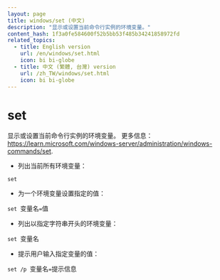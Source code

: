 ```yaml
---
layout: page
title: windows/set (中文)
description: "显示或设置当前命令行实例的环境变量。"
content_hash: 1f3a0fe584600f52b5bb53f485b34241858972fd
related_topics:
  - title: English version
    url: /en/windows/set.html
    icon: bi bi-globe
  - title: 中文 (繁體, 台灣) version
    url: /zh_TW/windows/set.html
    icon: bi bi-globe
---
```

# set

显示或设置当前命令行实例的环境变量。
更多信息：<https://learn.microsoft.com/windows-server/administration/windows-commands/set>.

- 列出当前所有环境变量：

`set`

- 为一个环境变量设置指定的值：

`set `<span class="tldr-var badge badge-pill bg-dark-lm bg-white-dm text-white-lm text-dark-dm font-weight-bold">变量名</span>`=`<span class="tldr-var badge badge-pill bg-dark-lm bg-white-dm text-white-lm text-dark-dm font-weight-bold">值</span>

- 列出以指定字符串开头的环境变量：

`set `<span class="tldr-var badge badge-pill bg-dark-lm bg-white-dm text-white-lm text-dark-dm font-weight-bold">变量名</span>

- 提示用户输入指定变量的值：

`set /p `<span class="tldr-var badge badge-pill bg-dark-lm bg-white-dm text-white-lm text-dark-dm font-weight-bold">变量名</span>`=`<span class="tldr-var badge badge-pill bg-dark-lm bg-white-dm text-white-lm text-dark-dm font-weight-bold">提示信息</span>
